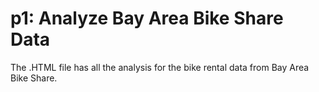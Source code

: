 <h1>p1: Analyze Bay Area Bike Share Data</h1>

The .HTML file has all the analysis for the bike rental data from Bay Area Bike Share.
